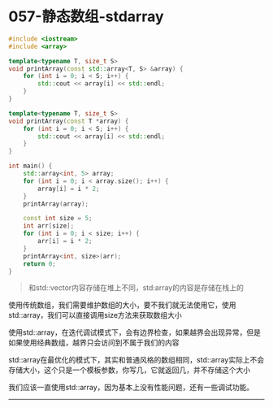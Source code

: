 # 057-静态数组-stdarray

```c++
#include <iostream>
#include <array>

template<typename T, size_t S>
void printArray(const std::array<T, S> &array) {
    for (int i = 0; i < S; i++) {
        std::cout << array[i] << std::endl;
    }
}

template<typename T, size_t S>
void printArray(const T *array) {
    for (int i = 0; i < S; i++) {
        std::cout << array[i] << std::endl;
    }
}

int main() {
    std::array<int, 5> array;
    for (int i = 0; i < array.size(); i++) {
        array[i] = i * 2;
    }
    printArray(array);

    const int size = 5;
    int arr[size];
    for (int i = 0; i < size; i++) {
        arr[i] = i * 2;
    }
    printArray<int, size>(arr);
    return 0;
}
```

> 和std::vector内容存储在堆上不同，std:array的内容是存储在栈上的

使用传统数组，我们需要维护数组的大小，要不我们就无法使用它，使用std::array，我们可以直接调用size方法来获取数组大小

使用std::array，在迭代调试模式下，会有边界检查，如果越界会出现异常，但是如果使用经典数组，越界只会访问到不属于我们的内容

std::array在最优化的模式下，其实和普通风格的数组相同，std::array实际上不会存储大小，这个只是一个模板参数，你写几，它就返回几，并不存储这个大小

我们应该一直使用std::array，因为基本上没有性能问题，还有一些调试功能。

***

